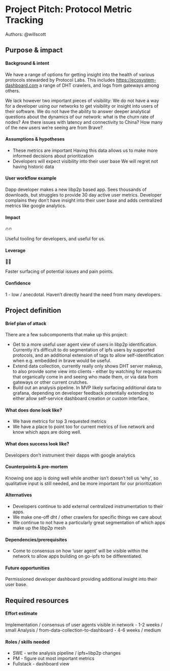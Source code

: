 # Project Pitch: Protocol Metric Tracking

Authors: @willscott

## Purpose &amp; impact 
#### Background &amp; intent

We have a range of options for getting insight into the health of various protocols stewarded by Protocol Labs. This includes https://ecosystem-dashboard.com a range of DHT crawlers, and logs from gateways among others.

We lack however two important pieces of visibility:
We do not have a way for a developer using our networks to get visibility or insight into users of their software.
We do not have the ability to answer deeper analytical questions about the dynamics of our network: what is the churn rate of nodes? Are there issues with latency and connectivity to China? How many of the new users we’re seeing are from Brave?

#### Assumptions &amp; hypotheses

* These metrics are important
Having this data allows us to make more informed decisions about prioritization
* Developers will expect visibility into their user base
We will regret not having historic data

#### User workflow example

Dapp developer makes a new libp2p based app. Sees thousands of downloads, but struggles to provide 30 day active user metrics. Developer complains they don’t have insight into their user base and adds centralized metrics like google analytics.

#### Impact

🔥🔥

Useful tooling for developers, and useful for us.

#### Leverage

🎯🎯 

Faster surfacing of potential issues and pain points.

#### Confidence

1 - low / anecdotal. Haven’t directly heard the need from many developers.


## Project definition
#### Brief plan of attack

There are a few subcomponents that make up this project:
* Get to a more useful user agent view of users in libp2p identification. Currently it’s difficult to do segmentation of ipfs users by supported protocols, and an additional extension of tags to allow self-identification when e.g. embedded in brave would be useful.
* Extend data collection, currently really only shows DHT server makeup, to also provide some view into clients - either by watching for requests that organically come in and seeing who made them, or via data from gateways or other current crutches.
* Build out an analysis pipeline. In MVP likely surfacing additional data to grafana, depending on developer feedback potentially extending to either allow self-service dashboard creation or custom interface.

#### What does done look like?

* We have metrics for top 3 requested metrics
* We have a place to point too for current metrics of live network and know which apps are doing well.

#### What does success look like?

Developers don’t instrument their dapps with google analytics

#### Counterpoints &amp; pre-mortem

Knowing one app is doing well while another isn’t doesn’t tell us ‘why’, so qualitative input is still needed, and be more important for our prioritization

#### Alternatives

* Developers continue to add external centralized instrumentation to their apps.
* We make one-off dht / other crawlers for specific things we care about
* We continue to not have a particularly great segmentation of which apps make up the libp2p mesh

#### Dependencies/prerequisites

* Come to consensus on how ‘user agent’ will be visible within the network to allow apps building on go-ipfs to be differentiated.

#### Future opportunities

Permissioned developer dashboard providing additional insight into their user base.

## Required resources
#### Effort estimate

Implementation / consensus of user agents visible in network - 1-2 weeks / small
Analysis / from-data-collection-to-dashboard - 4-6 weeks / medium

#### Roles / skills needed

* SWE - write analysis pipeline / ipfs+libp2p changes
* PM - figure out most important metrics
* Fullstack - dashboard view
